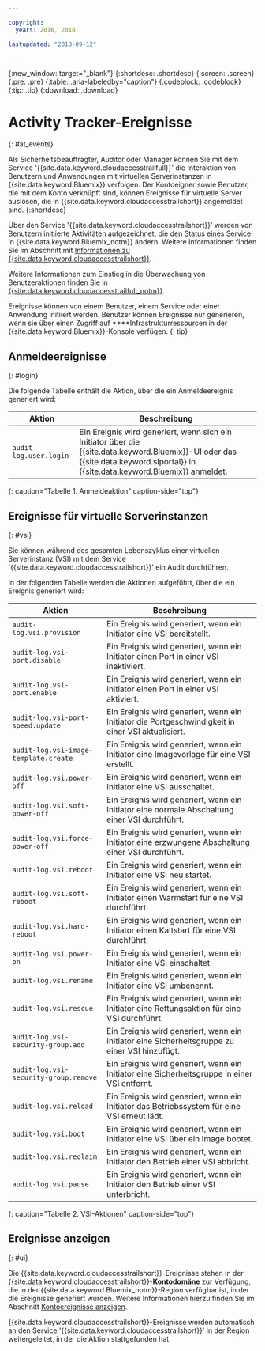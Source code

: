 ```yaml
---

copyright:
  years: 2016, 2018

lastupdated: "2018-09-12"

---
```


{:new_window: target="_blank"}
{:shortdesc: .shortdesc}
{:screen: .screen}
{:pre: .pre}
{:table: .aria-labeledby="caption"}
{:codeblock: .codeblock}
{:tip: .tip}
{:download: .download}


# Activity Tracker-Ereignisse 
{: #at_events}

Als Sicherheitsbeauftragter, Auditor oder Manager können Sie mit dem Service '{{site.data.keyword.cloudaccesstrailfull}}' die Interaktion
von Benutzern und Anwendungen mit virtuellen Serverinstanzen in {{site.data.keyword.Bluemix}} verfolgen. Der Kontoeigner sowie Benutzer, die
mit dem Konto verknüpft sind, können Ereignisse für virtuelle Server auslösen, die in {{site.data.keyword.cloudaccesstrailshort}} angemeldet sind.
{:shortdesc}

Über den Service '{{site.data.keyword.cloudaccesstrailshort}}' werden von Benutzern initiierte Aktivitäten aufgezeichnet, die den Status eines Service in
{{site.data.keyword.Bluemix_notm}} ändern. Weitere Informationen finden Sie im Abschnitt mit [Informationen zu {{site.data.keyword.cloudaccesstrailshort}}](/docs/services/cloud-activity-tracker/activity_tracker_ov.html#activity_tracker_ov ).

Weitere Informationen zum Einstieg in die Überwachung von Benutzeraktionen finden Sie in [{{site.data.keyword.cloudaccesstrailfull_notm}}](/docs/services/cloud-activity-tracker/index.html#getting-started-with-cla). 

Ereignisse können von einem Benutzer, einem Service oder einer Anwendung initiiert werden. Benutzer können Ereignisse nur generieren, wenn sie über einen Zugriff auf ****Infrastrukturressourcen in der {{site.data.keyword.Bluemix}}-Konsole verfügen. 
{: tip}

## Anmeldeereignisse
{: #login}

Die folgende Tabelle enthält die Aktion, über die ein Anmeldeereignis generiert wird:

| Aktion | Beschreibung |
|----------|---------|
| `audit-log.user.login`  | Ein Ereignis wird generiert, wenn sich ein Initiator über die {{site.data.keyword.Bluemix}}-UI oder das {{site.data.keyword.slportal}} in {{site.data.keyword.Bluemix}} anmeldet. | 
{: caption="Tabelle 1. Anmeldeaktion" caption-side="top"} 


## Ereignisse für virtuelle Serverinstanzen
{: #vsi}

Sie können während des gesamten Lebenszyklus einer virtuellen Serverinstanz (VSI) mit dem Service '{{site.data.keyword.cloudaccesstrailshort}}' ein Audit durchführen.

In der folgenden Tabelle werden die Aktionen aufgeführt, über die ein Ereignis generiert wird:

| Aktion | Beschreibung |
|----------|---------|
| `audit-log.vsi.provision`             | Ein Ereignis wird generiert, wenn ein Initiator eine VSI bereitstellt.  | 
| `audit-log.vsi-port.disable`          | Ein Ereignis wird generiert, wenn ein Initiator einen Port in einer VSI inaktiviert. | 
| `audit-log.vsi-port.enable`           | Ein Ereignis wird generiert, wenn ein Initiator einen Port in einer VSI aktiviert. | 
| `audit-log.vsi-port-speed.update`     | Ein Ereignis wird generiert, wenn ein Initiator die Portgeschwindigkeit in einer VSI aktualisiert. |
| `audit-log.vsi-image-template.create` | Ein Ereignis wird generiert, wenn ein Initiator eine Imagevorlage für eine VSI erstellt.  |
| `audit-log.vsi.power-off`             | Ein Ereignis wird generiert, wenn ein Initiator eine VSI ausschaltet.  |
| `audit-log.vsi.soft-power-off`        | Ein Ereignis wird generiert, wenn ein Initiator eine normale Abschaltung einer VSI durchführt. |
| `audit-log.vsi.force-power-off`       | Ein Ereignis wird generiert, wenn ein Initiator eine erzwungene Abschaltung einer VSI durchführt. |
| `audit-log.vsi.reboot`                | Ein Ereignis wird generiert, wenn ein Initiator eine VSI neu startet. | 
| `audit-log.vsi.soft-reboot`           | Ein Ereignis wird generiert, wenn ein Initiator einen Warmstart für eine VSI durchführt. | 
| `audit-log.vsi.hard-reboot`           | Ein Ereignis wird generiert, wenn ein Initiator einen Kaltstart für eine VSI durchführt. | 
| `audit-log.vsi.power-on`              | Ein Ereignis wird generiert, wenn ein Initiator eine VSI einschaltet. | 
| `audit-log.vsi.rename`                | Ein Ereignis wird generiert, wenn ein Initiator eine VSI umbenennt. | 
| `audit-log.vsi.rescue`                | Ein Ereignis wird generiert, wenn ein Initiator eine Rettungsaktion für eine VSI durchführt. | 
| `audit-log.vsi-security-group.add`    | Ein Ereignis wird generiert, wenn ein Initiator eine Sicherheitsgruppe zu einer VSI hinzufügt. | 
| `audit-log.vsi-security-group.remove` | Ein Ereignis wird generiert, wenn ein Initiator eine Sicherheitsgruppe in einer VSI entfernt. | 
| `audit-log.vsi.reload`                | Ein Ereignis wird generiert, wenn ein Initiator das Betriebssystem für eine VSI erneut lädt. | 
| `audit-log.vsi.boot`                  | Ein Ereignis wird generiert, wenn ein Initiator eine VSI über ein Image bootet. | 
| `audit-log.vsi.reclaim`               | Ein Ereignis wird generiert, wenn ein Initiator den Betrieb einer VSI abbricht. | 
| `audit-log.vsi.pause`                 | Ein Ereignis wird generiert, wenn ein Initiator den Betrieb einer VSI unterbricht. | 
{: caption="Tabelle 2. VSI-Aktionen" caption-side="top"} 



## Ereignisse anzeigen
{: #ui}

Die {{site.data.keyword.cloudaccesstrailshort}}-Ereignisse stehen in der {{site.data.keyword.cloudaccesstrailshort}}-**Kontodomäne** zur
Verfügung, die in der {{site.data.keyword.Bluemix_notm}}-Region verfügbar ist, in der die Ereignisse generiert wurden. Weitere Informationen hierzu finden Sie im Abschnitt [Kontoereignisse
anzeigen](/docs/services/cloud-activity-tracker/how-to/manage-events-ui/viewing_events.html#account_events).

{{site.data.keyword.cloudaccesstrailshort}}-Ereignisse werden automatisch an den Service '{{site.data.keyword.cloudaccesstrailshort}}'
in der Region weitergeleitet, in der die Aktion stattgefunden hat.

